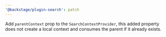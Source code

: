 ```yaml
---
'@backstage/plugin-search': patch
---
```


Add `parentContext` prop to the `SearchContextProvider`, this added property does not create a local context and consumes the parent if it already exists.
